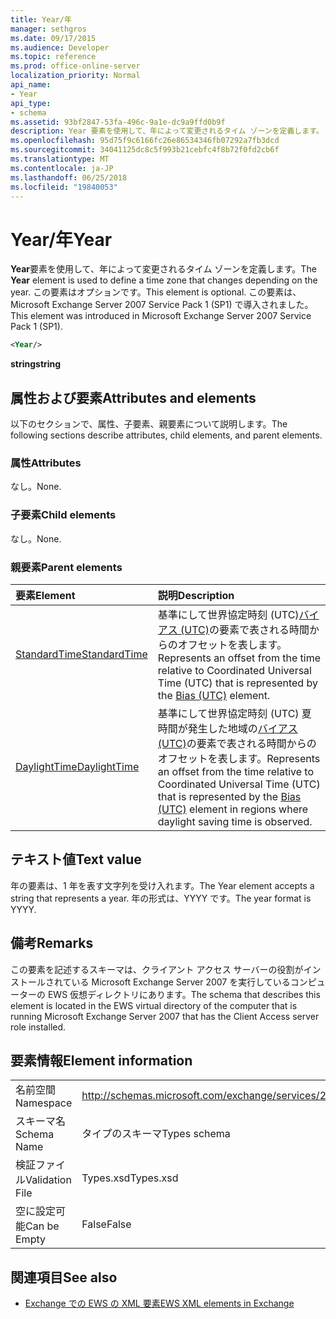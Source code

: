 ```yaml
---
title: Year/年
manager: sethgros
ms.date: 09/17/2015
ms.audience: Developer
ms.topic: reference
ms.prod: office-online-server
localization_priority: Normal
api_name:
- Year
api_type:
- schema
ms.assetid: 93bf2847-53fa-496c-9a1e-dc9a9ffd0b9f
description: Year 要素を使用して、年によって変更されるタイム ゾーンを定義します。 この要素はオプションです。 この要素は、Microsoft Exchange Server 2007 Service Pack 1 (SP1) で導入されました。
ms.openlocfilehash: 95d75f9c6166fc26e86534346fb07292a7fb3dcd
ms.sourcegitcommit: 34041125dc8c5f993b21cebfc4f8b72f0fd2cb6f
ms.translationtype: MT
ms.contentlocale: ja-JP
ms.lasthandoff: 06/25/2018
ms.locfileid: "19840053"
---
```

# <a name="year"></a><span data-ttu-id="3a2ce-105">Year/年</span><span class="sxs-lookup"><span data-stu-id="3a2ce-105">Year</span></span>

<span data-ttu-id="3a2ce-106">**Year**要素を使用して、年によって変更されるタイム ゾーンを定義します。</span><span class="sxs-lookup"><span data-stu-id="3a2ce-106">The **Year** element is used to define a time zone that changes depending on the year.</span></span> <span data-ttu-id="3a2ce-107">この要素はオプションです。</span><span class="sxs-lookup"><span data-stu-id="3a2ce-107">This element is optional.</span></span> <span data-ttu-id="3a2ce-108">この要素は、Microsoft Exchange Server 2007 Service Pack 1 (SP1) で導入されました。</span><span class="sxs-lookup"><span data-stu-id="3a2ce-108">This element was introduced in Microsoft Exchange Server 2007 Service Pack 1 (SP1).</span></span> 
  
```xml
<Year/>
```

<span data-ttu-id="3a2ce-109">**string**</span><span class="sxs-lookup"><span data-stu-id="3a2ce-109">**string**</span></span>

## <a name="attributes-and-elements"></a><span data-ttu-id="3a2ce-110">属性および要素</span><span class="sxs-lookup"><span data-stu-id="3a2ce-110">Attributes and elements</span></span>

<span data-ttu-id="3a2ce-111">以下のセクションで、属性、子要素、親要素について説明します。</span><span class="sxs-lookup"><span data-stu-id="3a2ce-111">The following sections describe attributes, child elements, and parent elements.</span></span>
  
### <a name="attributes"></a><span data-ttu-id="3a2ce-112">属性</span><span class="sxs-lookup"><span data-stu-id="3a2ce-112">Attributes</span></span>

<span data-ttu-id="3a2ce-113">なし。</span><span class="sxs-lookup"><span data-stu-id="3a2ce-113">None.</span></span>
  
### <a name="child-elements"></a><span data-ttu-id="3a2ce-114">子要素</span><span class="sxs-lookup"><span data-stu-id="3a2ce-114">Child elements</span></span>

<span data-ttu-id="3a2ce-115">なし。</span><span class="sxs-lookup"><span data-stu-id="3a2ce-115">None.</span></span>
  
### <a name="parent-elements"></a><span data-ttu-id="3a2ce-116">親要素</span><span class="sxs-lookup"><span data-stu-id="3a2ce-116">Parent elements</span></span>

|<span data-ttu-id="3a2ce-117">**要素**</span><span class="sxs-lookup"><span data-stu-id="3a2ce-117">**Element**</span></span>|<span data-ttu-id="3a2ce-118">**説明**</span><span class="sxs-lookup"><span data-stu-id="3a2ce-118">**Description**</span></span>|
|:-----|:-----|
|[<span data-ttu-id="3a2ce-119">StandardTime</span><span class="sxs-lookup"><span data-stu-id="3a2ce-119">StandardTime</span></span>](standardtime.md) <br/> |<span data-ttu-id="3a2ce-120">基準にして世界協定時刻 (UTC)[バイアス (UTC)](bias-utc.md)の要素で表される時間からのオフセットを表します。</span><span class="sxs-lookup"><span data-stu-id="3a2ce-120">Represents an offset from the time relative to Coordinated Universal Time (UTC) that is represented by the [Bias (UTC)](bias-utc.md) element.</span></span>  <br/> |
|[<span data-ttu-id="3a2ce-121">DaylightTime</span><span class="sxs-lookup"><span data-stu-id="3a2ce-121">DaylightTime</span></span>](daylighttime.md) <br/> |<span data-ttu-id="3a2ce-122">基準にして世界協定時刻 (UTC) 夏時間が発生した地域の[バイアス (UTC)](bias-utc.md)の要素で表される時間からのオフセットを表します。</span><span class="sxs-lookup"><span data-stu-id="3a2ce-122">Represents an offset from the time relative to Coordinated Universal Time (UTC) that is represented by the [Bias (UTC)](bias-utc.md) element in regions where daylight saving time is observed.</span></span>  <br/> |
   
## <a name="text-value"></a><span data-ttu-id="3a2ce-123">テキスト値</span><span class="sxs-lookup"><span data-stu-id="3a2ce-123">Text value</span></span>

<span data-ttu-id="3a2ce-124">年の要素は、1 年を表す文字列を受け入れます。</span><span class="sxs-lookup"><span data-stu-id="3a2ce-124">The Year element accepts a string that represents a year.</span></span> <span data-ttu-id="3a2ce-125">年の形式は、YYYY です。</span><span class="sxs-lookup"><span data-stu-id="3a2ce-125">The year format is YYYY.</span></span>
  
## <a name="remarks"></a><span data-ttu-id="3a2ce-126">備考</span><span class="sxs-lookup"><span data-stu-id="3a2ce-126">Remarks</span></span>

<span data-ttu-id="3a2ce-127">この要素を記述するスキーマは、クライアント アクセス サーバーの役割がインストールされている Microsoft Exchange Server 2007 を実行しているコンピューターの EWS 仮想ディレクトリにあります。</span><span class="sxs-lookup"><span data-stu-id="3a2ce-127">The schema that describes this element is located in the EWS virtual directory of the computer that is running Microsoft Exchange Server 2007 that has the Client Access server role installed.</span></span>
  
## <a name="element-information"></a><span data-ttu-id="3a2ce-128">要素情報</span><span class="sxs-lookup"><span data-stu-id="3a2ce-128">Element information</span></span>

|||
|:-----|:-----|
|<span data-ttu-id="3a2ce-129">名前空間</span><span class="sxs-lookup"><span data-stu-id="3a2ce-129">Namespace</span></span>  <br/> |http://schemas.microsoft.com/exchange/services/2006/types  <br/> |
|<span data-ttu-id="3a2ce-130">スキーマ名</span><span class="sxs-lookup"><span data-stu-id="3a2ce-130">Schema Name</span></span>  <br/> |<span data-ttu-id="3a2ce-131">タイプのスキーマ</span><span class="sxs-lookup"><span data-stu-id="3a2ce-131">Types schema</span></span>  <br/> |
|<span data-ttu-id="3a2ce-132">検証ファイル</span><span class="sxs-lookup"><span data-stu-id="3a2ce-132">Validation File</span></span>  <br/> |<span data-ttu-id="3a2ce-133">Types.xsd</span><span class="sxs-lookup"><span data-stu-id="3a2ce-133">Types.xsd</span></span>  <br/> |
|<span data-ttu-id="3a2ce-134">空に設定可能</span><span class="sxs-lookup"><span data-stu-id="3a2ce-134">Can be Empty</span></span>  <br/> |<span data-ttu-id="3a2ce-135">False</span><span class="sxs-lookup"><span data-stu-id="3a2ce-135">False</span></span>  <br/> |
   
## <a name="see-also"></a><span data-ttu-id="3a2ce-136">関連項目</span><span class="sxs-lookup"><span data-stu-id="3a2ce-136">See also</span></span>

- [<span data-ttu-id="3a2ce-137">Exchange での EWS の XML 要素</span><span class="sxs-lookup"><span data-stu-id="3a2ce-137">EWS XML elements in Exchange</span></span>](ews-xml-elements-in-exchange.md)

